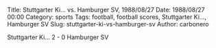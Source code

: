 Title: Stuttgarter Ki… vs. Hamburger SV, 1988/08/27
Date: 1988/08/27 00:00
Category: sports
Tags: football, football scores, Stuttgarter Ki…, Hamburger SV
Slug: stuttgarter-ki-vs-hamburger-sv
Author: carbonero


Stuttgarter Ki… 2 - 0 Hamburger SV

